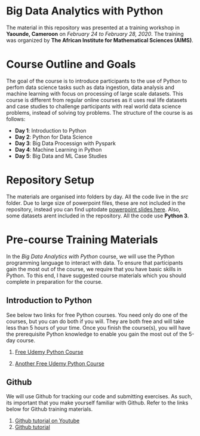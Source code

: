 # Big Data Analytics with Python

The material in this repository was presented at a training workshop in **Yaounde, Cameroon** on *February 24 to February 28, 2020*. The training was organized by **The African Institute for Mathematical Sciences (AIMS)**.

# Course Outline and Goals
The goal of the course is to introduce participants to the use of Python to perfom data science tasks such as data ingestion, data analysis and machine learning with focus on processing of large scale datasets. This course is different from regular online courses as it uses real life datasets and case studies to challenge participants with real world data science problems, instead of solving toy problems. The structure of the course is as follows:

- **Day 1**: Introduction to Python
- **Day 2**: Python for Data Science
- **Day 3**: Big Data Processign with Pyspark
- **Day 4**: Machine Learning in Python
- **Day 5**: Big Data and ML Case Studies

# Repository Setup
The materials are organised into folders by day. All the code live in the *src* folder. Due to large size of powerpoint files, these are not included in the repository, instead you can find uptodate [powerpoint slides here](https://drive.google.com/drive/folders/1_-C1qcrL-MVugOWFuTKZrF-v6Ma8yO_y?usp=sharing). Also, some datasets arent included in the repository. All the code use **Python 3**.

# Pre-course Training Materials
In the *Big Data Analytics with Python* course, we will use the Python programming language to interact with data. To ensure that participants gain the most out of the course, we require that you have basic skills in Python. To this end, I have suggested course materials which you should complete in preparation for the course.

## Introduction to Python
See below two links for free Python courses. You need only do one of the courses, but you can do both if you will. They are both free and will take less than 5 hours of your time. Once you finish the course(s), you will have the prerequisite Python knowledge to enable you gain the most out of the 5-day course.

1. [Free Udemy Python Course](https://www.udemy.com/python-for-absolute-beginners-u/?ranMID=39197&ranEAID=JVFxdTr9V80&ranSiteID=JVFxdTr9V80-qlSz58YeFGLkxrRmRGep6g&LSNPUBID=JVFxdTr9V80)

2. [Another Free Udemy Python Course](https://www.udemy.com/pythonforbeginnersintro/?ranMID=39197&ranEAID=JVFxdTr9V80&ranSiteID=JVFxdTr9V80-M478eOtW9bQFouKXuEHVEQ&LSNPUBID=JVFxdTr9V80)

## Github
We will use Github for tracking our code and submitting exercises. As such, its important that you make yourself familiar with Github. Refer to the links below for Github training materials.
 
1. [Github tutorial on Youtube](https://www.youtube.com/watch?v=sz6zfrQpCQg)
2. [Github tutorial](https://guides.github.com/activities/hello-world/)


